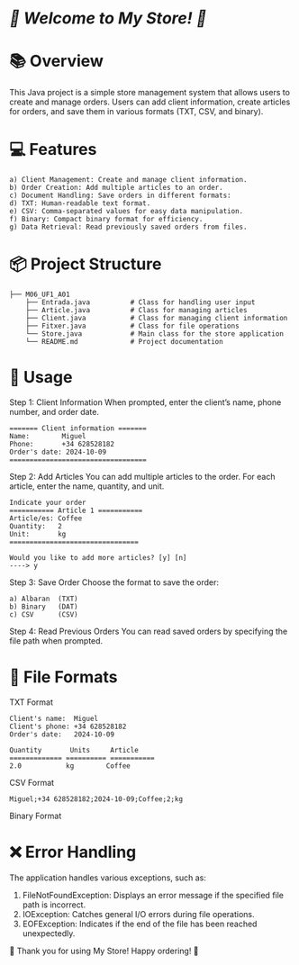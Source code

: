 # <em> 🎉 Welcome to My Store! 🛒 </em>

# 📚 Overview
This Java project is a simple store management system that allows users to create and manage orders. Users can add client information, create articles for orders, 
and save them in various formats (TXT, CSV, and binary).

# 💻 Features
````
a) Client Management: Create and manage client information.
b) Order Creation: Add multiple articles to an order.
c) Document Handling: Save orders in different formats:
d) TXT: Human-readable text format.
e) CSV: Comma-separated values for easy data manipulation.
f) Binary: Compact binary format for efficiency.
g) Data Retrieval: Read previously saved orders from files.
````

# 📦 Project Structure

````
├── M06_UF1_A01
    ├── Entrada.java          # Class for handling user input
    ├── Article.java          # Class for managing articles
    ├── Client.java           # Class for managing client information
    ├── Fitxer.java           # Class for file operations
    └── Store.java            # Main class for the store application
    └── README.md             # Project documentation
````   

# 📖 Usage
Step 1: Client Information
When prompted, enter the client’s name, phone number, and order date.

````
======= Client information =======
Name:        Miguel
Phone:       +34 628528182
Order's date: 2024-10-09
==================================
```` 

Step 2: Add Articles
You can add multiple articles to the order. For each article, enter the name, quantity, and unit.

```` 
Indicate your order
=========== Article 1 ===========
Article/es: Coffee
Quantity:   2
Unit:       kg
================================
```` 

````
Would you like to add more articles? [y] [n]
----> y
````
Step 3: Save Order
Choose the format to save the order:

````
a) Albaran  (TXT)
b) Binary   (DAT)
c) CSV      (CSV)
````

Step 4: Read Previous Orders
You can read saved orders by specifying the file path when prompted.

# 📄 File Formats
TXT Format
````
Client's name:  Miguel
Client's phone: +34 628528182
Order's date:   2024-10-09

Quantity       Units     Article
============= ========== ===========
2.0           kg        Coffee
````

CSV Format
````
Miguel;+34 628528182;2024-10-09;Coffee;2;kg
````

Binary Format

# ❌ Error Handling
The application handles various exceptions, such as:

1. FileNotFoundException: Displays an error message if the specified file path is incorrect.
2. IOException: Catches general I/O errors during file operations.
3. EOFException: Indicates if the end of the file has been reached unexpectedly.

🎊 Thank you for using My Store! Happy ordering! 🎊